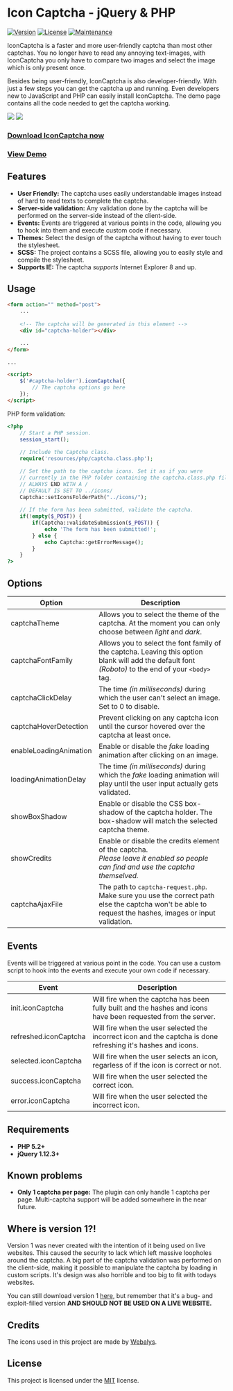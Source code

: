 Icon Captcha - jQuery & PHP
===================

[![Version](https://img.shields.io/badge/Version-v2.0.1-orange.svg?style=flat-square)]() [![License](https://img.shields.io/badge/License-MIT-blue.svg?style=flat-square)]() [![Maintenance](https://img.shields.io/badge/Maintained-Yes-green.svg?style=flat-square)]()

IconCaptcha is a faster and more user-friendly captcha than most other captchas. You no longer have to read any annoying 
text-images, with IconCaptcha you only have to compare two images and select the image which is only present once.

Besides being user-friendly, IconCaptcha is also developer-friendly. With just a few steps you can get the captcha up and running. 
Even developers new to JavaScript and PHP can easily install IconCaptcha. The demo page contains all the code needed to get the captcha working.

<img src="http://i.imgur.com/bXvgZvd.jpg" /> <img src="http://i.imgur.com/IrNeqVH.jpg" />

### <a href="https://github.com/fabianwennink/jQuery-Icon-Captcha-Plugin/releases">Download IconCaptcha now</a>
### <a href="https://www.fabianwennink.nl/projects/IconCaptcha/v2/">View Demo</a>

## Features
* __User Friendly:__ The captcha uses easily understandable images instead of hard to read texts to complete the captcha.
* __Server-side validation:__ Any validation done by the captcha will be performed on the server-side instead of the client-side.
* __Events:__ Events are triggered at various points in the code, allowing you to hook into them and execute custom code if necessary.
* __Themes:__ Select the design of the captcha without having to ever touch the stylesheet.
* __SCSS:__  The project contains a SCSS file, allowing you to easily style and compile the stylesheet.
* __Supports IE:__  The captcha _supports_ Internet Explorer 8 and up.

## Usage
```html
<form action="" method="post">
    ...
	
    <!-- The captcha will be generated in this element -->
    <div id="captcha-holder"></div>

    ...
</form>

...

<script>
    $('#captcha-holder').iconCaptcha({
        // The captcha options go here
    });
</script>
```

PHP form validation:

```php
<?php
    // Start a PHP session.
    session_start();
	
    // Include the Captcha class.
    require('resources/php/captcha.class.php');

    // Set the path to the captcha icons. Set it as if you were
    // currently in the PHP folder containing the captcha.class.php file.
    // ALWAYS END WITH A /
    // DEFAULT IS SET TO ../icons/
    Captcha::setIconsFolderPath("../icons/");
	
    // If the form has been submitted, validate the captcha.
    if(!empty($_POST)) {
        if(Captcha::validateSubmission($_POST)) {
            echo 'The form has been submitted!';
        } else {
            echo Captcha::getErrorMessage();
        }
    }
?>
```

## Options

| Option | Description |
| ------ | ------ |
| captchaTheme | Allows you to select the theme of the captcha. At the moment you can only choose between _light_ and _dark_. |
| captchaFontFamily | Allows you to select the font family of the captcha. Leaving this option blank will add the default font _(Roboto)_ to the end of your ```<body>``` tag. |
| captchaClickDelay | The time _(in milliseconds)_ during which the user can't select an image. Set to 0 to disable. |
| captchaHoverDetection | Prevent clicking on any captcha icon until the cursor hovered over the captcha at least once. |
| enableLoadingAnimation | Enable or disable the _fake_ loading animation after clicking on an image.  |
| loadingAnimationDelay | The time _(in milliseconds)_ during which the _fake_ loading animation will play until the user input actually gets validated. |
| showBoxShadow | Enable or disable the CSS box-shadow of the captcha holder. The box-shadow will match the selected captcha theme. |
| showCredits | Enable or disable the credits element of the captcha. <br>_Please leave it enabled so people can find and use the captcha themselved._ |
| captchaAjaxFile | The path to ```captcha-request.php```. Make sure you use the correct path else the captcha won't be able to request the hashes, images or input validation. |

## Events
Events will be triggered at various point in the code. You can use a custom script to hook into the events and execute your own code if necessary.

| Event | Description |
| ------ | ------ |
| init.iconCaptcha | Will fire when the captcha has been fully built and the hashes and icons have been requested from the server. |
| refreshed.iconCaptcha | Will fire when the user selected the incorrect icon and the captcha is done refreshing it's hashes and icons. |
| selected.iconCaptcha | Will fire when the user selects an icon, regarless of if the icon is correct or not. |
| success.iconCaptcha | Will fire when the user selected the correct icon. |
| error.iconCaptcha | Will fire when the user selected the incorrect icon. |

## Requirements
* __PHP 5.2+__
* __jQuery 1.12.3+__

## Known problems
* __Only 1 captcha per page:__ The plugin can only handle 1 captcha per page. Multi-captcha support will be added somewhere in the near future.

## Where is version 1?!
Version 1 was never created with the intention of it being used on live websites. This caused the security to lack which left massive loopholes around the captcha. 
A big part of the captcha validation was performed on the client-side, making it possible to manipulate the captcha by loading in custom scripts. It's design was also horrible and too big to fit with todays websites.

You can still download version 1 <a href="https://www.fabianwennink.nl/projects/IconCaptcha/v1/" target="_blank">here</a>, but remember that it's a bug- and exploit-filled version __AND SHOULD NOT BE USED ON A LIVE WEBSITE.__

## Credits
The icons used in this project are made by <a href="https://www.webalys.com" target="_blank" rel="nofollow">Webalys</a>.

## License
This project is licensed under the <a href="https://github.com/fabianwennink/jQuery-Icon-Captcha-Plugin/blob/master/LICENSE">MIT</a> license.
